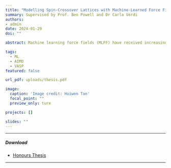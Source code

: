 ```yaml
---
title: "Modelling Spin-Crossover Lattices with Machine-Learned Force Fields"
summary: Supervised by Prof. Ben Powell and Dr Carla Verdi
authors:
- admin
date: 2024-01-29
doi: ""

abstract: Machine learning force fields (MLFF) have received increasing attention recently due to their ability to describe interatomic potentials with quantum-level accuracy while scaling to classical systems. The accuracy of the machine-learned potentials highly depends on the choice of the underlying _ab initio_ reference method. However, modelling spin-crossover (SCO) lattices using density functional theory (DFT) still presents difficulties, especially in balancing accuracy and efficiency when predicting the energy difference between the high- and low-spin states at 0 K, known as the enthalpy difference. In this thesis, a semi-empirical DFT method was employed to train MLFFs for [Fe(ptz)~6~]\(BF~4~)~2~ (ptz = 1-propyltetrazole) on the fly during molecular dynamics (MD) simulations. The developed MLFFs achieved DFT-level accuracy with high efficiency across a series of benchmarks and successfully predicted the thermal expansion effect of the SCO system using quasi-harmonic approximations. This study provides key insight into modelling SCO with DFT, highlighting the critical role of zero-point effects in the enthalpy difference calculation. Combining a reliable DFT reference with MLFF provides a promising strategy for accurately and efficiently simulating the lattice dynamics of SCO systems. Additionally, a potential scheme for MLFF-driven MD simulations was proposed.

tags:
  - ML
  - AIMD
  - VASP
featured: false

url_pdf: uploads/thesis.pdf

image:
  caption: 'Image credit: Huiwen Tan'
  focal_point: ""
  preview_only: ture

projects: []

slides: ""
---
```


---
##### Download
+ [Honours Thesis](thesis.pdf)
---